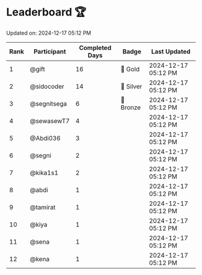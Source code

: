 # Leaderboard 🏆

Updated on: 2024-12-17 05:12 PM

| Rank | Participant       | Completed Days | Badge      | Last Updated         |
|------|-------------------|----------------|------------|----------------------|
| 1    | @gift             | 16             | 🏅 Gold     | 2024-12-17 05:12 PM |
| 2    | @sidocoder        | 14             | 🥈 Silver   | 2024-12-17 05:12 PM |
| 3    | @segnitsega       | 6              | 🥉 Bronze   | 2024-12-17 05:12 PM |
| 4    | @sewasewT7        | 4              |            | 2024-12-17 05:12 PM |
| 5    | @Abdi036          | 3              |            | 2024-12-17 05:12 PM |
| 6    | @segni            | 2              |            | 2024-12-17 05:12 PM |
| 7    | @kika1s1          | 2              |            | 2024-12-17 05:12 PM |
| 8    | @abdi             | 1              |            | 2024-12-17 05:12 PM |
| 9    | @tamirat          | 1              |            | 2024-12-17 05:12 PM |
| 10   | @kiya             | 1              |            | 2024-12-17 05:12 PM |
| 11   | @sena             | 1              |            | 2024-12-17 05:12 PM |
| 12   | @kena             | 1              |            | 2024-12-17 05:12 PM |
